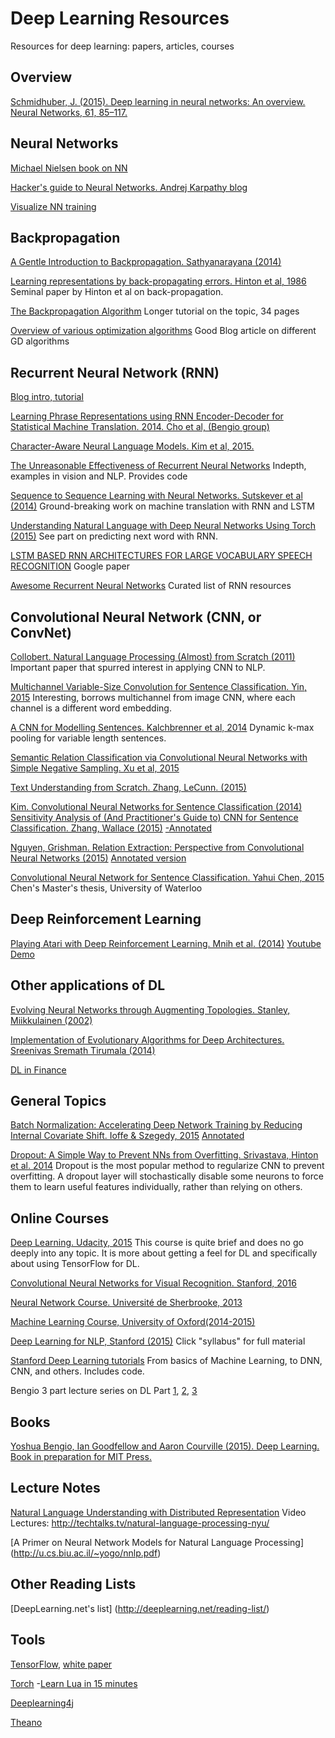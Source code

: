 # Deep Learning Resources
Resources for deep learning: papers, articles, courses  

## Overview
[Schmidhuber, J. (2015). Deep learning in neural networks: An overview. Neural Networks, 61, 85–117.](http://arxiv.org/abs/1404.7828)

## Neural Networks

[Michael Nielsen book on NN](http://neuralnetworksanddeeplearning.com/chap1.html)

[Hacker's guide to Neural Networks. Andrej Karpathy blog](http://karpathy.github.io/neuralnets/)

[Visualize NN training](http://experiments.mostafa.io/public/ffbpann/)

## Backpropagation

[A Gentle Introduction to Backpropagation. Sathyanarayana (2014)](http://numericinsight.com/uploads/A_Gentle_Introduction_to_Backpropagation.pdf)

[Learning representations by back-propagating errors. Hinton et al, 1986](http://www.nature.com/nature/journal/v323/n6088/abs/323533a0.html)
Seminal paper by Hinton et al on back-propagation.

[The Backpropagation Algorithm](http://page.mi.fu-berlin.de/rojas/neural/chapter/K7.pdf)
Longer tutorial on the topic, 34 pages

[Overview of various optimization algorithms](http://sebastianruder.com/optimizing-gradient-descent/)
Good Blog article on different GD algorithms

## Recurrent Neural Network (RNN)
[Blog intro, tutorial](http://www.wildml.com/2015/09/recurrent-neural-networks-tutorial-part-1-introduction-to-rnns/)

[Learning Phrase Representations using RNN Encoder-Decoder for Statistical Machine Translation. 2014. Cho et al, (Bengio group)](http://arxiv.org/abs/1406.1078)

[Character-Aware Neural Language Models. Kim et al, 2015.](http://arxiv.org/pdf/1508.06615.pdf)

[The Unreasonable Effectiveness of Recurrent Neural Networks](http://karpathy.github.io/2015/05/21/rnn-effectiveness/)
Indepth, examples in vision and NLP. Provides code

[Sequence to Sequence Learning with Neural Networks. Sutskever et al (2014)](http://papers.nips.cc/paper/5346-sequence-to-sequence-learning-with-neural-networks.pdf)
Ground-breaking work on machine translation with RNN and LSTM

[Understanding Natural Language with Deep Neural Networks Using Torch (2015)](http://devblogs.nvidia.com/parallelforall/understanding-natural-language-deep-neural-networks-using-torch/)
See part on predicting next word with RNN.

[LSTM BASED RNN ARCHITECTURES FOR LARGE VOCABULARY SPEECH RECOGNITION](http://arxiv.org/pdf/1402.1128v1.pdf)
Google paper

[Awesome Recurrent Neural Networks](https://github.com/kjw0612/awesome-rnn#lectures)
Curated list of RNN resources

## Convolutional Neural Network (CNN, or ConvNet)

[Collobert. Natural Language Processing (Almost) from Scratch (2011)](http://dl.acm.org/citation.cfm?id=2078186)
Important paper that spurred interest in applying CNN to NLP.

[Multichannel Variable-Size Convolution for Sentence Classification. Yin, 2015](https://aclweb.org/anthology/K/K15/K15-1021.pdf)
Interesting, borrows multichannel from image CNN, where each channel is a different word embedding.

[A CNN for Modelling Sentences. Kalchbrenner et al, 2014](http://phd.nal.co/papers/Kalchbrenner_DCNN_ACL14)
Dynamic k-max pooling for variable length sentences. 

[Semantic Relation Classification via Convolutional Neural Networks with Simple Negative Sampling. Xu et al, 2015](http://arxiv.org/pdf/1506.07650v1.pdf)

[Text Understanding from Scratch. Zhang, LeCunn. (2015)](http://arxiv.org/abs/1502.01710)

[Kim. Convolutional Neural Networks for Sentence Classification (2014)](http://arxiv.org/pdf/1408.5882v2.pdf)
[Sensitivity Analysis of (And Practitioner's Guide to) CNN for Sentence Classification. Zhang, Wallace (2015)](http://arxiv.org/pdf/1510.03820v2.pdf)
[-Annotated](https://drive.google.com/open?id=0ByV7wn2NzevOY25JNlJQREVLZEU)

[Nguyen, Grishman. Relation Extraction: Perspective from Convolutional Neural Networks (2015)](http://www.cs.nyu.edu/~thien/pubs/vector15.pdf)
[Annotated version](https://drive.google.com/file/d/0ByV7wn2NzevObzAtV1QyUDl5X2M/view?usp=sharing)

[Convolutional Neural Network for Sentence Classification. Yahui Chen, 2015](https://uwspace.uwaterloo.ca/bitstream/handle/10012/9592/Chen_Yahui.pdf?sequence=3&isAllowed=y)
Chen's Master's thesis, University of Waterloo

## Deep Reinforcement Learning
[Playing Atari with Deep Reinforcement Learning. Mnih et al. (2014)](http://www.cs.toronto.edu/~vmnih/docs/dqn.pdf)
[Youtube Demo](https://www.youtube.com/watch?v=wfL4L_l4U9A)

## Other applications of DL
[Evolving Neural Networks through Augmenting Topologies. Stanley, Miikkulainen (2002)](http://nn.cs.utexas.edu/downloads/papers/stanley.ec02.pdf)

[Implementation of Evolutionary Algorithms for Deep Architectures. Sreenivas Sremath Tirumala (2014)](http://citeseerx.ist.psu.edu/viewdoc/summary?doi=10.1.1.664.6933)

[DL in Finance](http://arxiv.org/pdf/1602.06561v2.pdf)

## General Topics

[Batch Normalization: Accelerating Deep Network Training by Reducing Internal Covariate Shift. Ioffe & Szegedy, 2015](http://arxiv.org/abs/1502.03167)
[Annotated](https://drive.google.com/open?id=0ByV7wn2NzevOSW9jVC14VEpSUHc)

[Dropout: A Simple Way to Prevent NNs from Overfitting. Srivastava, Hinton et al. 2014](http://www.cs.toronto.edu/~rsalakhu/papers/srivastava14a.pdf)
Dropout is the most popular method to regularize CNN to prevent overfitting. A dropout layer will stochastically disable some neurons to force them to learn useful features individually, rather than relying on others. 

## Online Courses

[Deep Learning. Udacity, 2015](https://www.udacity.com/course/deep-learning--ud730)
This course is quite brief and does no go deeply into any topic. It is more about getting a feel for DL and specifically about using TensorFlow for DL.

[Convolutional Neural Networks for Visual Recognition. Stanford, 2016](http://cs231n.stanford.edu/)

[Neural Network Course. Université de Sherbrooke, 2013](http://info.usherbrooke.ca/hlarochelle/neural_networks/description.html)

[Machine Learning Course, University of Oxford(2014-2015)](https://www.cs.ox.ac.uk/people/nando.defreitas/machinelearning/)

[Deep Learning for NLP, Stanford (2015)](http://cs224d.stanford.edu/)
Click "syllabus" for full material

[Stanford Deep Learning tutorials](http://ufldl.stanford.edu/tutorial/)
From basics of Machine Learning, to DNN, CNN, and others. 
Includes code. 

Bengio 3 part lecture series on DL
Part [1](https://www.youtube.com/watch?v=JuimBuvEWBg), [2](https://www.youtube.com/watch?v=Fl-W7_z3w3o), [3](https://www.youtube.com/watch?v=_cohR7LAgWA)

## Books

[Yoshua Bengio, Ian Goodfellow and Aaron Courville (2015). Deep Learning. Book in preparation for MIT Press.](http://www.deeplearningbook.org)

## Lecture Notes
[Natural Language Understanding with Distributed Representation](http://arxiv.org/pdf/1511.07916v1.pdf)
Video Lectures: http://techtalks.tv/natural-language-processing-nyu/

[A Primer on Neural Network Models for Natural Language Processing] (http://u.cs.biu.ac.il/~yogo/nnlp.pdf)

## Other Reading Lists
[DeepLearning.net's list]
(http://deeplearning.net/reading-list/)

## Tools
[TensorFlow](https://www.tensorflow.org), [white paper](http://download.tensorflow.org/paper/whitepaper2015.pdf)

[Torch](http://torch.ch)
-[Learn Lua in 15 minutes](http://tylerneylon.com/a/learn-lua/)

[Deeplearning4j](http://deeplearning4j.org)

[Theano](http://deeplearning.net/software/theano/)
